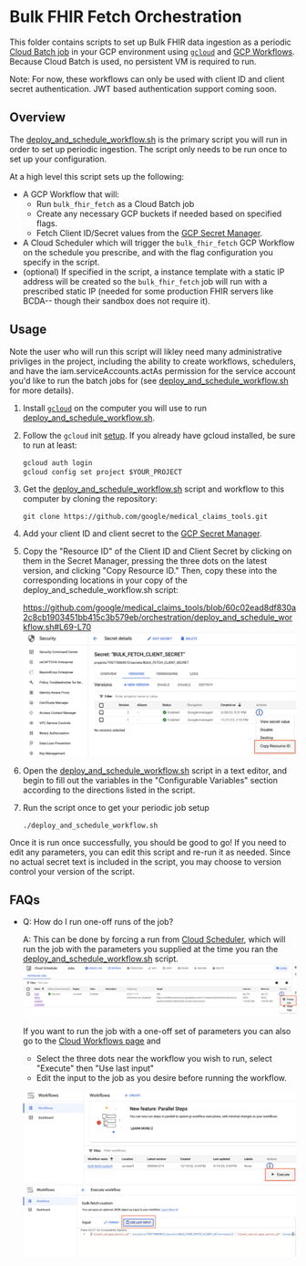 # Bulk FHIR Fetch Orchestration

This folder contains scripts to set up Bulk FHIR data ingestion as a
periodic [Cloud Batch job](https://cloud.google.com/batch/docs/get-started) in
your GCP environment using [`gcloud`](https://cloud.google.com/sdk/gcloud) and
[GCP Workflows](https://cloud.google.com/workflows). Because Cloud Batch is used, no persistent VM is required to run.

Note: For now, these workflows can only be used with client ID and client
secret authentication. JWT based authentication support coming soon.

## Overview
The [deploy_and_schedule_workflow.sh](deploy_and_schedule_workflow.sh) is the
primary script you will run in order to set up periodic ingestion. The script
only needs to be run once to set up your configuration.

At a high level this script sets up the following:

* A GCP Workflow that will:
   * Run `bulk_fhir_fetch` as a Cloud Batch job
   * Create any necessary GCP buckets if needed based on specified flags.
   * Fetch Client ID/Secret values from the
    [GCP Secret Manager](https://cloud.google.com/secret-manager).
* A Cloud Scheduler which will trigger the `bulk_fhir_fetch` GCP Workflow on
  the schedule you prescribe, and with the flag configuration you specify in the
  script.
* (optional) If specified in the script, a instance template with a static IP
  address will be created so the `bulk_fhir_fetch` job will run with a
  prescribed static IP (needed for some production FHIR servers like BCDA--
  though their sandbox does not require it).

## Usage

Note the user who will run this script will likley need many administrative
privliges in the project, including the ability to create workflows, schedulers,
and have the iam.serviceAccounts.actAs permission for the service account you'd
like to run the batch jobs for (see
[deploy_and_schedule_workflow.sh](deploy_and_schedule_workflow.sh) for more details).

1. Install [`gcloud`](https://cloud.google.com/sdk/docs/install) on the computer
   you will use to run
   [deploy_and_schedule_workflow.sh](deploy_and_schedule_workflow.sh).
1. Follow the `gcloud` init
   [setup](https://cloud.google.com/sdk/docs/initializing). If you already have
   gcloud installed, be sure to run at least:

   ```
   gcloud auth login
   gcloud config set project $YOUR_PROJECT
   ```

1. Get the [deploy_and_schedule_workflow.sh](deploy_and_schedule_workflow.sh)
   script and workflow to this computer by cloning the repository:

   ```
   git clone https://github.com/google/medical_claims_tools.git
   ```

1. Add your client ID and client secret to the
   [GCP Secret Manager](https://console.cloud.google.com/security/secret-manager).

1. Copy the "Resource ID" of the Client ID and Client Secret by clicking on them
   in the Secret Manager, pressing the three dots on the latest version, and
   clicking "Copy Resource ID." Then, copy these into the corresponding
   locations in your copy of the deploy_and_schedule_workflow.sh script:

   https://github.com/google/medical_claims_tools/blob/60c02ead8df830a2c8cb1903451bb415c3b579eb/orchestration/deploy_and_schedule_workflow.sh#L69-L70
  ![](img/gcp-secret-store.png)

1. Open the [deploy_and_schedule_workflow.sh](deploy_and_schedule_workflow.sh)
   script in a text editor, and begin to fill out the variables in the
   "Configurable Variables" section according to the directions listed in the
   script.

1. Run the script once to get your periodic job setup
   ```
   ./deploy_and_schedule_workflow.sh
   ```

  Once it is run once successfully, you should be good to go! If you need to
  edit any parameters, you can edit this script and re-run it as needed. Since
  no actual secret text is included in the script, you may choose to version
  control your version of the script.

## FAQs

* Q: How do I run one-off runs of the job?

  A: This can be done by forcing a run from [Cloud Scheduler](https://console.cloud.google.com/cloudscheduler), which will run the job with the parameters you supplied at the time you ran the [deploy_and_schedule_workflow.sh](deploy_and_schedule_workflow.sh) script.
  ![](img/gcp-cloud-scheduler.png)

  If you want to run the job with a one-off set of parameters you can also go to
  the [Cloud Workflows page](https://console.cloud.google.com/workflows) and
  * Select the three dots near the workflow you wish to run, select "Execute" then
  "Use last input"
  * Edit the input to the job as you desire before
  running the workflow.

  ![](img/gcp-workflow.png)
  ![](img/gcp-workflow-last-input.png)
